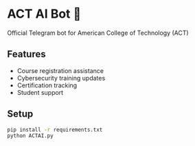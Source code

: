 # ACT AI Bot 🤖

Official Telegram bot for American College of Technology (ACT)

## Features
- Course registration assistance
- Cybersecurity training updates
- Certification tracking
- Student support

## Setup
```bash
pip install -r requirements.txt
python ACTAI.py
